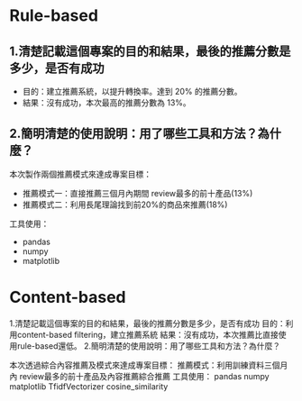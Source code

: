 # Rule-based

## 1.清楚記載這個專案的目的和結果，最後的推薦分數是多少，是否有成功
- 目的：建立推薦系統，以提升轉換率。達到 20% 的推薦分數。
- 結果：沒有成功，本次最高的推薦分數為 13%。
## 2.簡明清楚的使用說明：用了哪些工具和方法？為什麼？ 
本次製作兩個推薦模式來達成專案目標：
- 推薦模式一：直接推薦三個月內期間 review最多的前十產品(13%)
- 推薦模式二：利用長尾理論找到前20%的商品來推薦(18%)

工具使用：
- pandas
- numpy
- matplotlib

# Content-based
1.清楚記載這個專案的目的和結果，最後的推薦分數是多少，是否有成功
目的：利用content-based filtering，建立推薦系統
結果：沒有成功，本次推薦比直接使用rule-based還低。
2.簡明清楚的使用說明：用了哪些工具和方法？為什麼？ 

本次透過綜合內容推薦及模式來達成專案目標：
推薦模式：利用訓練資料三個月內 review最多的前十產品及內容推薦綜合推薦
工具使用：
pandas
numpy
matplotlib
TfidfVectorizer
cosine_similarity
